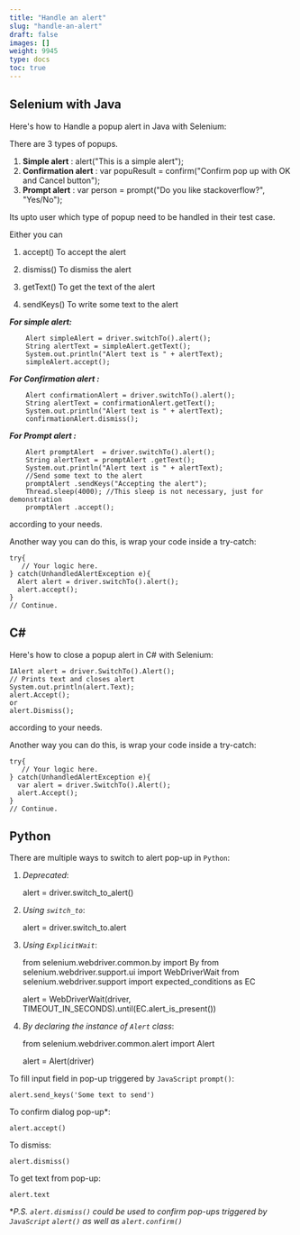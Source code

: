 ```yaml
---
title: "Handle an alert"
slug: "handle-an-alert"
draft: false
images: []
weight: 9945
type: docs
toc: true
---
```


## Selenium with Java
Here's how to Handle a popup alert in Java with Selenium:

There are 3 types of popups.

1. **Simple alert**       : alert("This is a simple alert");
2. **Confirmation alert** : var popuResult = confirm("Confirm pop up with OK and Cancel button");
3. **Prompt alert**       : var person = prompt("Do you like stackoverflow?", "Yes/No");

Its upto user which type of popup need to be handled in their test case.

Either you can 
1. accept() To accept the alert

2. dismiss() To dismiss the alert

3. getText() To get the text of the alert

4. sendKeys() To write some text to the alert

***For simple alert:***

        Alert simpleAlert = driver.switchTo().alert();
        String alertText = simpleAlert.getText();
        System.out.println("Alert text is " + alertText);
        simpleAlert.accept();

***For Confirmation alert :*** 

        Alert confirmationAlert = driver.switchTo().alert();
        String alertText = confirmationAlert.getText();
        System.out.println("Alert text is " + alertText);
        confirmationAlert.dismiss();

***For Prompt alert :*** 

        Alert promptAlert  = driver.switchTo().alert();
        String alertText = promptAlert .getText();
        System.out.println("Alert text is " + alertText);
        //Send some text to the alert
        promptAlert .sendKeys("Accepting the alert");
        Thread.sleep(4000); //This sleep is not necessary, just for demonstration
        promptAlert .accept();
    

according to your needs.

Another way you can do this, is wrap your code inside a try-catch:

    try{
       // Your logic here.
    } catch(UnhandledAlertException e){
      Alert alert = driver.switchTo().alert();
      alert.accept();
    }
    // Continue.

## C#
Here's how to close a popup alert in C# with Selenium:


    IAlert alert = driver.SwitchTo().Alert(); 
    // Prints text and closes alert
    System.out.println(alert.Text);
    alert.Accept();
    or
    alert.Dismiss();

according to your needs.

Another way you can do this, is wrap your code inside a try-catch:

    try{
       // Your logic here.
    } catch(UnhandledAlertException e){
      var alert = driver.SwitchTo().Alert();
      alert.Accept();
    }
    // Continue.

## Python
There are multiple ways to switch to alert pop-up in `Python`:

    

 1. *Deprecated*:


    alert = driver.switch_to_alert()

 2. *Using `switch_to`*:

 

    alert = driver.switch_to.alert

 3. *Using `ExplicitWait`*:

 

     from selenium.webdriver.common.by import By
     from selenium.webdriver.support.ui import WebDriverWait
     from selenium.webdriver.support import expected_conditions as EC
    
     alert = WebDriverWait(driver, TIMEOUT_IN_SECONDS).until(EC.alert_is_present())
   

 4. *By declaring the instance of `Alert` class*:


    from selenium.webdriver.common.alert import Alert
    
    alert = Alert(driver)

To fill input field in pop-up triggered by `JavaScript` `prompt()`:

    alert.send_keys('Some text to send')

To confirm dialog pop-up*:

    alert.accept()

To dismiss:

    alert.dismiss()

To get text from pop-up:

    alert.text

  **P.S. `alert.dismiss()` could be used to confirm pop-ups triggered by `JavaScript` `alert()` as well as `alert.confirm()`*
    

     



